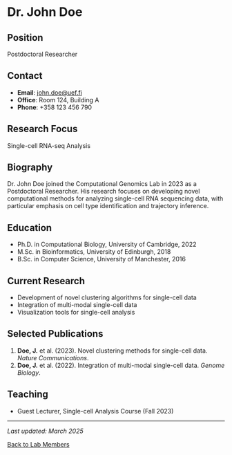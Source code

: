 # Dr. John Doe

## Position
Postdoctoral Researcher

## Contact
- **Email**: john.doe@uef.fi
- **Office**: Room 124, Building A
- **Phone**: +358 123 456 790

## Research Focus
Single-cell RNA-seq Analysis

## Biography
Dr. John Doe joined the Computational Genomics Lab in 2023 as a Postdoctoral Researcher. His research focuses on developing novel computational methods for analyzing single-cell RNA sequencing data, with particular emphasis on cell type identification and trajectory inference.

## Education
- Ph.D. in Computational Biology, University of Cambridge, 2022
- M.Sc. in Bioinformatics, University of Edinburgh, 2018
- B.Sc. in Computer Science, University of Manchester, 2016

## Current Research
- Development of novel clustering algorithms for single-cell data
- Integration of multi-modal single-cell data
- Visualization tools for single-cell analysis

## Selected Publications
1. **Doe, J.** et al. (2023). Novel clustering methods for single-cell data. *Nature Communications*.
2. **Doe, J.** et al. (2022). Integration of multi-modal single-cell data. *Genome Biology*.

## Teaching
- Guest Lecturer, Single-cell Analysis Course (Fall 2023)

---
*Last updated: March 2025*

[Back to Lab Members](/people) 